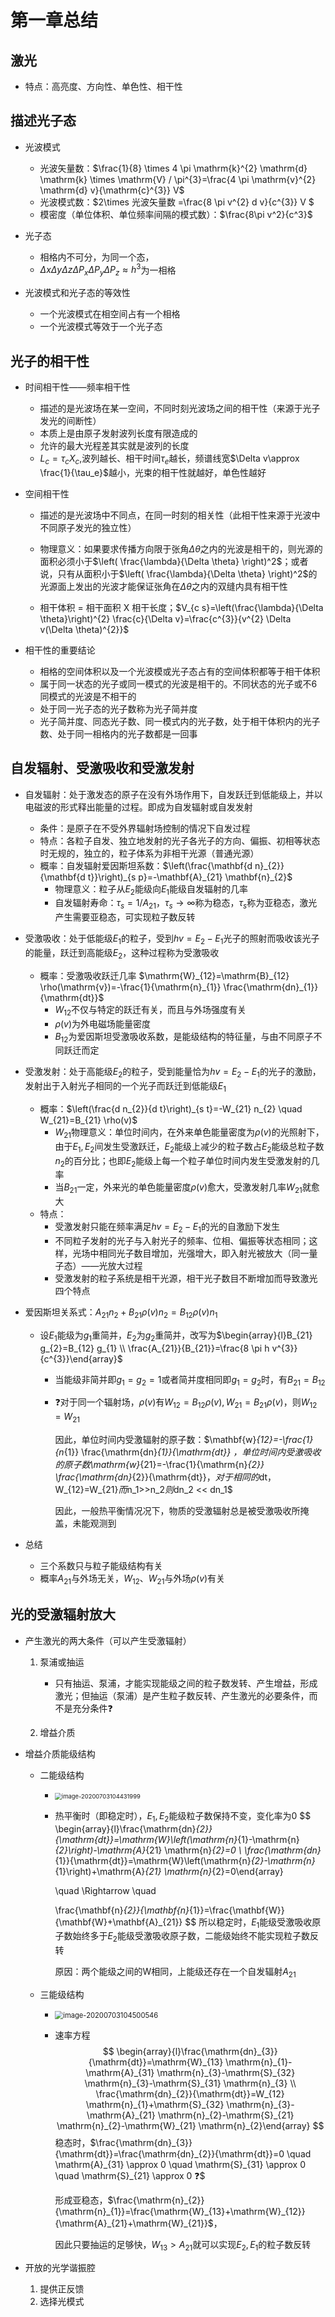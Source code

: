 # 第一章总结

## 激光

- 特点：高亮度、方向性、单色性、相干性

## 描述光子态

- 光波模式
  - 光波矢量数：$\frac{1}{8} \times 4 \pi \mathrm{k}^{2} \mathrm{d} \mathrm{k} \times \mathrm{V} / \pi^{3}=\frac{4 \pi \mathrm{v}^{2} \mathrm{d} v}{\mathrm{c}^{3}} V$
  - 光波模式数：$2\times 光波矢量数 =\frac{8 \pi v^{2} d v}{c^{3}} V $
  - 模密度（单位体积、单位频率间隔的模式数）：$\frac{8\pi v^2}{c^3}$
- 光子态
  - 相格内不可分，为同一个态，	
  - $\Delta x \Delta y \Delta z \Delta P_{x} \Delta P_{y} \Delta P_{z} \approx h^{3}$为一相格

- 光波模式和光子态的等效性
  - 一个光波模式在相空间占有一个相格
  - 一个光波模式等效于一个光子态

## 光子的相干性

- 时间相干性——频率相干性
  - 描述的是光波场在某一空间，不同时刻光波场之间的相干性（来源于光子发光的间断性）
  - 本质上是由原子发射波列长度有限造成的
  - 允许的最大光程差其实就是波列的长度
  - $L_c = \tau _c X_{c}$,波列越长、相干时间$\tau _e$越长，频谱线宽$\Delta v\approx \frac{1}{\tau_e}$越小，光束的相干性就越好，单色性越好

- 空间相干性

  - 描述的是光波场中不同点，在同一时刻的相关性（此相干性来源于光波中不同原子发光的独立性）
  - 物理意义：如果要求传播方向限于张角$\Delta \theta$之内的光波是相干的，则光源的面积必须小于$\left( \frac{\lambda}{\Delta \theta} \right)^2$；或者说，只有从面积小于$\left( \frac{\lambda}{\Delta \theta} \right)^2$的光源面上发出的光波才能保证张角在$\Delta \theta$之内的双缝内具有相干性

  - 相干体积 = 相干面积 X 相干长度；$V_{c s}=\left(\frac{\lambda}{\Delta \theta}\right)^{2} \frac{c}{\Delta v}=\frac{c^{3}}{v^{2} \Delta v(\Delta \theta)^{2}}$

- 相干性的重要结论
  - 相格的空间体积以及一个光波模或光子态占有的空间体积都等于相干体积
  - 属于同一状态的光子或同一模式的光波是相干的。不同状态的光子或不6同模式的光波是不相干的
  - 处于同一光子态的光子数称为光子简并度
  - 光子简并度、同态光子数、同一模式内的光子数，处于相干体积内的光子数、处于同一相格内的光子数都是一回事

## 自发辐射、受激吸收和受激发射

- 自发辐射：处于激发态的原子在没有外场作用下，自发跃迁到低能级上，并以电磁波的形式释出能量的过程。即成为自发辐射或自发发射
  - 条件：是原子在不受外界辐射场控制的情况下自发过程
  - 特点：各粒子自发、独立地发射的光子各光子的方向、偏振、初相等状态时无规的，独立的，粒子体系为非相干光源（普通光源）
  - 概率：自发辐射爱因斯坦系数：$\left(\frac{\mathbf{d n}_{2}}{\mathbf{d t}}\right)_{s p}=-\mathbf{A}_{21} \mathbf{n}_{2}$
    - 物理意义：粒子从$E_2$能级向$E_1$能级自发辐射的几率
    - 自发辐射寿命：$\tau_{s}=1 / A_{21}$，$\tau_{s} \rightarrow \infty$称为稳态，$\tau_s$称为亚稳态，激光产生需要亚稳态，可实现粒子数反转

- 受激吸收：处于低能级$E_1$的粒子，受到$hv=E_2-E_1$光子的照射而吸收该光子的能量，跃迁到高能级$E_2$，这种过程称为受激吸收
  - 概率：受激吸收跃迁几率  $\mathrm{W}_{12}=\mathrm{B}_{12} \rho(\mathrm{v})=-\frac{1}{\mathrm{n}_{1}} \frac{\mathrm{dn}_{1}}{\mathrm{dt}}$
    - $W_{12}$不仅与特定的跃迁有关，而且与外场强度有关
    - $\rho (v)$为外电磁场能量密度
    - $B_{12}$为爱因斯坦受激吸收系数，是能级结构的特征量，与由不同原子不同跃迁而定

- 受激发射：处于高能级$E_2$的粒子，受到能量恰为$hv = E_2 - E_1$的光子的激励，发射出于入射光子相同的一个光子而跃迁到低能级$E_1$
  - 概率：$\left(\frac{d n_{2}}{d t}\right)_{s t}=-W_{21} n_{2} \quad W_{21}=B_{21} \rho(v)$
    - $W_{21}$物理意义：单位时间内，在外来单色能量密度为$\rho(v)$的光照射下，由于$E_1,E_2$间发生受激跃迁，$E_2$能级上减少的粒子数占$E_2$能级总粒子数$n_2$的百分比；也即$E_2$能级上每一个粒子单位时间内发生受激发射的几率
    - 当$B_{21}$一定，外来光的单色能量密度$\rho(v)$愈大，受激发射几率$W_{21}$就愈大
  - 特点：
    - 受激发射只能在频率满足$hv=E_2-E_1$的光的自激励下发生
    - 不同粒子发射的光子与入射光子的频率、位相、偏振等状态相同；这样，光场中相同光子数目增加，光强增大，即入射光被放大（同一量子态）——光放大过程
    - 受激发射的粒子系统是相干光源，相干光子数目不断增加而导致激光四个特点

- 爱因斯坦关系式：$A_{21} n_{2}+B_{21} \rho(v) n_{2}=B_{12} \rho(v) n_{1}$

  - 设$E_1$能级为$g_1$重简并，$E_2$为$g_2$重简并，改写为$\begin{array}{l}B_{21} g_{2}=B_{12} g_{1} \\ \frac{A_{21}}{B_{21}}=\frac{8 \pi h v^{3}}{c^{3}}\end{array}$

    - 当能级非简并即$g_1 = g_2 = 1$或者简并度相同即$g_1=g_2$时，有$B_{21} = B_{12}$

    - ❓对于同一个辐射场，$\rho(v)$有$W_{12}=B_{12}\rho(v), W_{21}=B_{21}\rho(v)$，则$W_{12}=W_{21}$

      因此，单位时间内受激辐射的原子数：$\mathbf{w}_{12}=-\frac{1}{n_{1}} \frac{\mathrm{dn}_{1}}{\mathrm{dt}} $，单位时间内受激吸收的原子数$\mathrm{w}_{21}=-\frac{1}{\mathrm{n}_{2}} \frac{\mathrm{dn}_{2}}{\mathrm{dt}}$，对于相同的$dt$，$W_{12}=W_{21}$而$n_1>>n_2$则$dn_2 << dn_1$

      因此，一般热平衡情况况下，物质的受激辐射总是被受激吸收所掩盖，未能观测到

- 总结

  - 三个系数只与粒子能级结构有关
  - 概率$A_{21}$与外场无关，$W_{12}、W_{21}$与外场$\rho(v)$有关


## 光的受激辐射放大

- 产生激光的两大条件（可以产生受激辐射）

  1. 泵浦或抽运
     - 只有抽运、泵浦，才能实现能级之间的粒子数发转、产生增益，形成激光；但抽运（泵浦）是产生粒子数反转、产生激光的必要条件，而不是充分条件❓

  2. 增益介质

- 增益介质能级结构

  - 二能级结构

    - <img src="第一章总结.assets/image-20200703104431999.png" alt="image-20200703104431999" style="zoom:67%;" />

    - 热平衡时（即稳定时），$E_1,E_2$能级粒子数保持不变，变化率为0
      $$
      \begin{array}{l}\frac{\mathrm{dn}_{2}}{\mathrm{dt}}=\mathrm{W}\left(\mathrm{n}_{1}-\mathrm{n}_{2}\right)-\mathrm{A}_{21} \mathrm{n}_{2}=0 \\ \frac{\mathrm{dn}_{1}}{\mathrm{dt}}=\mathrm{W}\left(\mathrm{n}_{2}-\mathrm{n}_{1}\right)+\mathrm{A}_{21} \mathrm{n}_{2}=0\end{array}
      
      \quad
      \Rightarrow
      \quad
      
      \frac{\mathbf{n}_{2}}{\mathbf{n}_{1}}=\frac{\mathbf{W}}{\mathbf{W}+\mathbf{A}_{21}}
      $$
      所以稳定时，$E_1$能级受激吸收原子数始终多于$E_2$能级受激吸收原子数，二能级始终不能实现粒子数反转

      原因：两个能级之间的W相同，上能级还存在一个自发辐射$A_{21}$

  - 三能级结构

    - <img src="第一章总结.assets/image-20200703104500546.png" alt="image-20200703104500546" style="zoom:80%;" />

    - 速率方程
      $$
      \begin{array}{l}\frac{\mathrm{dn}_{3}}{\mathrm{dt}}=\mathrm{W}_{13} \mathrm{n}_{1}-\mathrm{A}_{31} \mathrm{n}_{3}-\mathrm{S}_{32} \mathrm{n}_{3}-\mathrm{S}_{31} \mathrm{n}_{3} \\ \frac{\mathrm{dn}_{2}}{\mathrm{dt}}=W_{12} \mathrm{n}_{1}+\mathrm{S}_{32} \mathrm{n}_{3}-\mathrm{A}_{21} \mathrm{n}_{2}-\mathrm{S}_{21} \mathrm{n}_{2}-\mathrm{W}_{21} \mathrm{n}_{2}\end{array}
      $$
      稳态时，$\frac{\mathrm{dn}_{3}}{\mathrm{dt}}=\frac{\mathrm{dn}_{2}}{\mathrm{dt}}=0 \quad \mathrm{A}_{31} \approx 0 \quad \mathrm{S}_{31} \approx 0 \quad \mathrm{S}_{21} \approx 0 ❓$

      形成亚稳态，$\frac{\mathrm{n}_{2}}{\mathrm{n}_{1}}=\frac{\mathrm{W}_{13}+\mathrm{W}_{12}}{\mathrm{A}_{21}+\mathrm{W}_{21}}$，

      因此只要抽运的足够快，$W_{13}>A_{21}$就可以实现$E_2,E_1$的粒子数反转

- 开放的光学谐振腔
  1. 提供正反馈
  2. 选择光模式